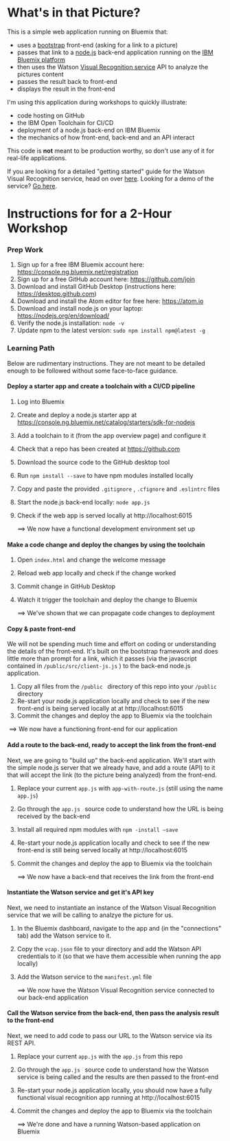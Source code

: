 # What's in that Picture?

This is a simple web application running on Bluemix that:

- uses a [bootstrap](https://v4-alpha.getbootstrap.com/) front-end (asking for a link to a picture)
- passes that link to a [node.js](https://nodejs.org/en/) back-end application running on the [IBM Bluemix platform](https://www.ibm.com/cloud-computing/bluemix/)
- then uses the Watson [Visual Recognition service](https://www.ibm.com/watson/developercloud/doc/visual-recognition/index.html) API to analyze the pictures content
- passes the result back to front-end
- displays the result in the front-end

I'm using this application during workshops to quickly illustrate:

- code hosting on GitHub
- the IBM Open Toolchain for CI/CD
- deployment of a node.js back-end on IBM Bluemix
- the mechanics of how front-end, back-end and an API interact

This code is **not** meant to be production worthy, so don't use any of it for real-life applications.

If you are looking for a detailed "getting started" guide for the Watson Visual Recognition service, head on over [here](https://www.ibm.com/watson/developercloud/doc/visual-recognition/getting-started.html). Looking for a demo of the service? [Go here](https://visual-recognition-demo.mybluemix.net/).

# Instructions for for a 2-Hour Workshop

### Prep Work

1. Sign up for a free IBM Bluemix account here: https://console.ng.bluemix.net/registration
2. Sign up for a free GitHub account here: https://github.com/join
3. Download and install GitHub Desktop (instructions here: https://desktop.github.com)
4. Download and install the Atom editor for free here: https://atom.io
5. Download and install node.js on your laptop: https://nodejs.org/en/download/
6. Verify the node.js installation: `node -v`
7. Update npm to the latest version: `sudo npm install npm@latest -g`

### Learning Path

Below are rudimentary instructions. They are not meant to be detailed enough to be followed without some face-to-face guidance.

#### Deploy a starter app and create a toolchain with a CI/CD pipeline

1. Log into Bluemix

2. Create and deploy a node.js starter app at https://console.ng.bluemix.net/catalog/starters/sdk-for-nodejs

3. Add a toolchain to it (from the app overview page) and configure it

4. Check that a repo has been created at https://github.com

5. Download the source code to the GitHub desktop tool

6. Run `npm install --save` to have npm modules installed locally

7. Copy and paste the provided `.gitignore` , `.cfignore` and `.eslintrc` files

8. Start the node.js back-end locally: `node app.js`

9. Check if the web app is served locally at http://localhost:6015

   ==> We now have a functional development environment set up

#### Make a code change and deploy the changes by using the toolchain

1. Open `index.html` and change the welcome message

2. Reload web app locally and check if the change worked

3. Commit change in GitHub Desktop

4. Watch it trigger the toolchain and deploy the change to Bluemix

   ==> We've shown that we can propagate code changes to deployment

#### Copy & paste front-end

We will not be spending much time and effort on coding or understanding the details of the front-end. It's built on the bootstrap framework and does little more than prompt for a link, which it passes (via the javascript contained in `/public/src/client-js.js` ) to the back-end node.js application.

1. Copy all files from the `/public ` directory of this repo into your `/public` directory
2. Re-start your node.js application locally and check to see if the new front-end is being served locally at at http://localhost:6015 
3. Commit the changes and deploy the app to Bluemix via the toolchain

​	==> We now have a functioning front-end for our application

#### Add a route to the back-end, ready to accept the link from the front-end

Next, we are going to "build up" the back-end application. We'll start with the simple node.js server that we already have, and add a route (API) to it that will accept the link (to the picture being analyzed) from the front-end.

1. Replace your current `app.js` with `app-with-route.js` (still using the name `app.js`)

2. Go through the `app.js ` source code to understand how the URL is being received by the back-end

3. Install all required npm modules with `npm -install —save` 

4. Re-start your node.js application locally and check to see if the new front-end is still being served locally at http://localhost:6015

5. Commit the changes and deploy the app to Bluemix via the toolchain

   ==> We now have a back-end that receives the link from the front-end

#### Instantiate the Watson service and get it's API key

Next, we need to instantiate an instance of the Watson Visual Recognition service that we will be calling to analzye the picture for us.

1. In the Bluemix dashboard, navigate to the app and (in the "connections" tab) add the Watson service to it.

2. Copy the `vcap.json` file to your directory and add the Watson API credentials to it (so that we have them accessible when running the app locally)

3. Add the Watson service to the `manifest.yml` file

   ==> We now have the Watson Visual Recognition service connected to our back-end application

#### Call the Watson service from the back-end, then pass the analysis result to the front-end

Next, we need to add code to pass our URL to the Watson service via its REST API. 

1. Replace your current `app.js` with the `app.js` from this repo

2. Go through the `app.js ` source code to understand how the Watson service is being called and the results are then passed to the front-end

3. Re-start your node.js application locally, you should now have a fully functional visual recognition app running at http://localhost:6015

4. Commit the changes and deploy the app to Bluemix via the toolchain

   ==> We're done and have a running Watson-based application on Bluemix



